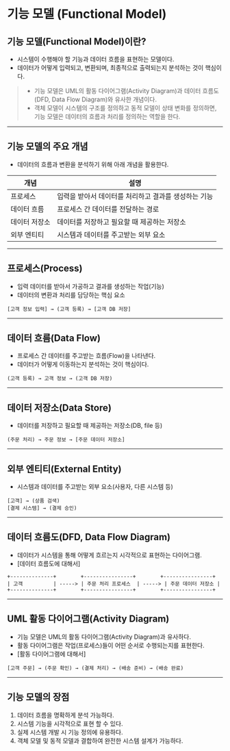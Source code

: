 # 기능 모델 (Functional Model)

## 기능 모델(Functional Model)이란?

- 시스템이 수행해야 할 기능과 데이터 흐름을 표현하는 모델이다.
- 데이터가 어떻게 입력되고, 변환되며, 최종적으로 출력되는지 분석하는 것이 핵심이다.

> - 기능 모델은 UML의 활동 다이어그램(Activity Diagram)과 데이터 흐름도(DFD, Data Flow Diagram)와 유사한 개념이다.
> - 객체 모델이 시스템의 구조를 정의하고 동적 모델이 상태 변화를 정의하면, 기능 모델은 데이터의 흐름과 처리를 정의하는 역할을 한다.

---

## 기능 모델의 주요 개념

- 데이터의 흐름과 변환을 분석하기 위해 아래 개념을 활용한다.

| 개념      | 설명                            |
| ------- | ----------------------------- |
| 프로세스    | 입력을 받아서 데이터를 처리하고 결과를 생성하는 기능 |
| 데이터 흐름  | 프로세스 간 데이터를 전달하는 경로           |
| 데이터 저장소 | 데이터를 저장하고 필요할 때 제공하는 저장소      |
| 외부 엔티티  | 시스템과 데이터를 주고받는 외부 요소          |

---

## 프로세스(Process)

- 입력 데이터를 받아서 가공하고 결과를 생성하는 작업(기능)
- 데이터의 변환과 처리를 담당하는 핵심 요소

~~~
[고객 정보 입력] → (고객 등록) → [고객 DB 저장]
~~~

---

## 데이터 흐름(Data Flow)

- 프로세스 간 데이터를 주고받는 흐름(Flow)을 나타낸다.
- 데이터가 어떻게 이동하는지 분석하는 것이 핵심이다.

~~~
(고객 등록) → 고객 정보 → (고객 DB 저장)
~~~

---

## 데이터 저장소(Data Store)

- 데이터를 저장하고 필요할 때 제공하는 저장소(DB, file 등)

~~~
(주문 처리) → 주문 정보 → [주문 데이터 저장소]
~~~

---

## 외부 엔티티(External Entity)

- 시스템과 데이터를 주고받는 외부 요소(사용자, 다른 시스템 등)

~~~
[고객] → (상품 검색)
[결제 시스템] → (결제 승인)
~~~

---

## 데이터 흐름도(DFD, Data Flow Diagram)

- 데이터가 시스템을 통해 어떻게 흐르는지 시각적으로 표현하는 다이어그램.
- [데이터 흐름도에 대해서]

~~~
+--------------+        +----------------+        +----------------+
| 고객          | -----> | 주문 처리 프로세스  | -----> | 주문 데이터 저장소 |
+--------------+        +----------------+        +----------------+
~~~

---

## UML 활동 다이어그램(Activity Diagram)

- 기능 모델은 UML의 활동 다이어그램(Activity Diagram)과 유사하다.
- 활동 다이어그램은 작업(프로세스)들이 어떤 순서로 수행되는지를 표현한다.
- [활동 다이어그램에 대해서]

~~~
[고객 주문] → (주문 확인) → (결제 처리) → (배송 준비) → (배송 완료)
~~~

---

## 기능 모델의 장점

1. 데이터 흐름을 명확하게 분석 가능하다.
2. 시스템 기능을 시각적으로 표현 할 수 있다.
3. 실제 시스템 개발 시 기능 정의에 유용하다.
4. 객체 모델 및 동적 모델과 결합하여 완전한 시스템 설계가 가능하다.